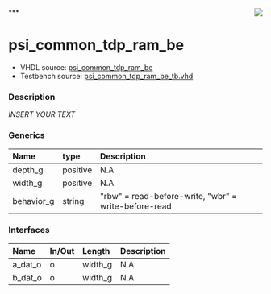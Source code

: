 <img align="right" src="../doc/psi_logo.png">
***

# psi_common_tdp_ram_be
 - VHDL source: [psi_common_tdp_ram_be](C:/Users/stef_b/git/GFA/Libraries/Firmware/VHDL/psi_common/hdl/psi_common_tdp_ram_be.vhd)
 - Testbench source: [psi_common_tdp_ram_be_tb.vhd](../testbench/psi_common_tdp_ram_be_tb/psi_common_tdp_ram_be_tb.vhd)

### Description
*INSERT YOUR TEXT*

### Generics
| Name       | type     | Description                                          |
|:-----------|:---------|:-----------------------------------------------------|
| depth_g    | positive | N.A                                                  |
| width_g    | positive | N.A                                                  |
| behavior_g | string   | "rbw" = read-before-write, "wbr" = write-before-read |

### Interfaces
| Name    | In/Out   | Length   | Description   |
|:--------|:---------|:---------|:--------------|
| a_dat_o | o        | width_g  | N.A           |
| b_dat_o | o        | width_g  | N.A           |